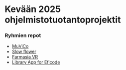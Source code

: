 # Kevään 2025 ohjelmistotuotantoprojektit

### Ryhmien repot

- [MuViCo](https://github.com/MuViCo/MuViCo)
- [Slow flower](https://github.com/Slowers-Team/Slowers-App)
- [Farmasia VR](https://github.com/FarmasiaVR/farmasia-vr)
- [Library App for Eficode](https://github.com/tuulestatemmattu/libraryapp)
